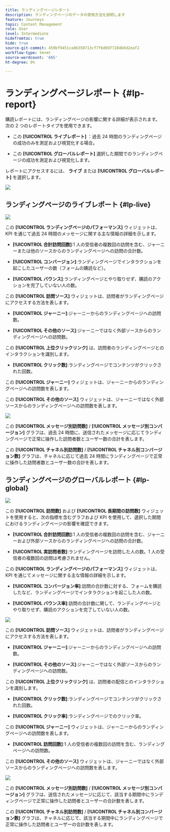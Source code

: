 ```yaml
---
title: ランディングページレポート
description: ランディングページのデータの使用方法を説明します
feature: Journeys
topic: Content Management
role: User
level: Intermediate
hidefromtoc: true
hide: true
source-git-commit: 459bf9451ca86350713cf7f6d6977284b6d2eaf2
workflow-type: tm+mt
source-wordcount: '665'
ht-degree: 0%

---
```


# ランディングページレポート {#lp-report}

購読レポートには、ランディングページの影響に関する詳細が表示されます。 次の 2 つのレポートタイプを使用できます。

* この **[!UICONTROL ライブレポート]** ：過去 24 時間のランディングページの成功のみを測定および視覚化する場合。

* この **[!UICONTROL グローバルレポート]** 選択した期間でのランディングページの成功を測定および視覚化します。

レポートにアクセスするには、 **ライブ** または **[!UICONTROL グローバルレポート]** を選択します。

![](../assets/landing_page_report_1.png)

## ランディングページのライブレポート {#lp-live}

![](../assets/landing_page_report_2.png)

この **[!UICONTROL ランディングページのパフォーマンス]** ウィジェットは、KPI を通じて過去 24 時間のメッセージに関する主な情報の詳細を示します。

* **[!UICONTROL 合計訪問回数]**:1 人の受信者の複数回の訪問を含む、ジャーニーまたは他のソースからのランディングページへの訪問の合計数。

* **[!UICONTROL コンバージョン]**:ランディングページでインタラクションを起こしたユーザーの数（フォームの購読など）。

* **[!UICONTROL バウンス]**:ランディングページとやり取りせず、購読のアクションを完了していない人の数。

この **[!UICONTROL 訪問ソース]** ウィジェットは、訪問者がランディングページにアクセスする方法を表します。

* **[!UICONTROL ジャーニー]**:ジャーニーからのランディングページへの訪問数。

* **[!UICONTROL その他のソース]**:ジャーニーではなく外部ソースからのランディングページへの訪問数。

この **[!UICONTROL 上位クリックリンク]** は、訪問者のランディングページとのインタラクションを識別します。

* **[!UICONTROL クリック数]**:ランディングページでコンテンツがクリックされた回数。

この **[!UICONTROL ジャーニー]** ウィジェットは、ジャーニーからのランディングページへの訪問数を表します。

この **[!UICONTROL その他のソース]** ウィジェットは、ジャーニーではなく外部ソースからのランディングページへの訪問数を表します。

![](../assets/landing_page_report_3.png)

この **[!UICONTROL メッセージ別訪問数]** / **[!UICONTROL メッセージ別コンバージョン]** グラフは、過去 24 時間に、送信されたメッセージに応じてランディングページで正常に操作した訪問者数とユーザー数の合計を表します。

この **[!UICONTROL チャネル別訪問数]** / **[!UICONTROL チャネル別コンバージョン数]** グラフは、チャネルに応じて過去 24 時間にランディングページで正常に操作した訪問者数とユーザー数の合計を表します。

## ランディングページのグローバルレポート {#lp-global}

![](../assets/landing_page_report_4.png)

この **[!UICONTROL 訪問数]** および **[!UICONTROL 長期間の訪問数]** ウィジェットを使用すると、次の指標を含むグラフおよび KPI を使用して、選択した期間におけるランディングページの影響を確認できます。

* **[!UICONTROL 合計訪問回数]**:1 人の受信者の複数回の訪問を含む、ジャーニーおよび外部ソースからのランディングページへの訪問の合計数。

* **[!UICONTROL 実訪問者数]**:ランディングページを訪問した人の数。1 人の受信者の複数回の訪問は考慮されません。

この **[!UICONTROL ランディングページのパフォーマンス]** ウィジェットは、KPI を通じてメッセージに関する主な情報の詳細を示します。

* **[!UICONTROL コンバージョン率]**:訪問の合計数に対する、フォームを購読したなど、ランディングページでインタラクションを起こした人の数。

* **[!UICONTROL バウンス率]**:訪問の合計数に関して、ランディングページとやり取りせず、購読のアクションを完了していない人の数。

![](../assets/landing_page_report_5.png)

この **[!UICONTROL 訪問ソース]** ウィジェットは、訪問者がランディングページにアクセスする方法を表します。

* **[!UICONTROL ジャーニー]**:ジャーニーからのランディングページへの訪問数。

* **[!UICONTROL その他のソース]**:ジャーニーではなく外部ソースからのランディングページへの訪問数。

この **[!UICONTROL 上位クリックリンク]** は、訪問者の配信とのインタラクションを識別します。

* **[!UICONTROL クリック数]**:ランディングページでコンテンツがクリックされた回数。

* **[!UICONTROL クリック率]**:ランディングページでのクリック率。

この **[!UICONTROL ジャーニー]** ウィジェットは、ジャーニーからのランディングページへの訪問数を表します。

* **[!UICONTROL 訪問回数]**:1 人の受信者の複数回の訪問を含む、ランディングページへの訪問数。

この **[!UICONTROL その他のソース]** ウィジェットは、ジャーニーではなく外部ソースからのランディングページへの訪問数を表します。

![](../assets/landing_page_report_6.png)

この **[!UICONTROL メッセージ別訪問数]** / **[!UICONTROL メッセージ別コンバージョン]** グラフは、送信されたメッセージに応じて、該当する期間中にランディングページで正常に操作した訪問者とユーザーの合計数を表します。

この **[!UICONTROL チャネル別訪問数]** / **[!UICONTROL チャネル別コンバージョン数]** グラフは、チャネルに応じて、該当する期間中にランディングページで正常に操作した訪問者とユーザーの合計数を表します。
